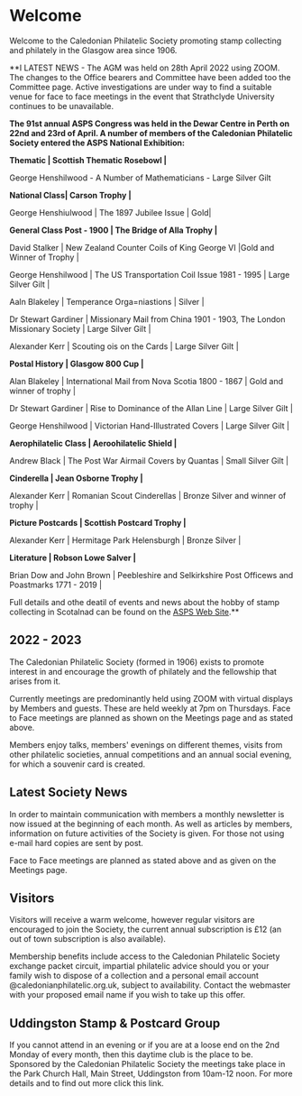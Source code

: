 # Welcome

Welcome to the Caledonian Philatelic Society promoting stamp collecting and philately in the Glasgow area since 1906.

**I LATEST NEWS - The AGM was held on 28th April 2022 using ZOOM. The changes to the Office bearers and Committee have been added too the Committee page.  Active investigations are under way to find a suitable venue for face to face meetings in the event that Strathclyde University continues to be unavailable.

**The 91st annual ASPS Congress was held in the Dewar Centre in Perth on 22nd and 23rd of April. A number of members of the Caledonian Philatelic Society entered the ASPS National Exhibition:**

**Thematic | Scottish Thematic Rosebowl |**
 
George Henshilwood - A Number of Mathematicians - Large Silver Gilt

**National Class| Carson Trophy |**

George Henshiulwood | The 1897 Jubilee Issue | Gold|

**General Class Post - 1900 | The Bridge of Alla Trophy |**

David Stalker | New Zealand Counter Coils of King George VI |Gold and Winner of Trophy |

George Henshilwood | The US Transportation Coil Issue 1981 - 1995 | Large Silver Gilt |

Aaln Blakeley | Temperance Orga=niastions | Silver |

Dr Stewart Gardiner | Missionary Mail from China 1901 - 1903, The London Missionary Society | Large Silver Gilt |

Alexander Kerr | Scouting ois on the Cards | Large Silver Gilt |

**Postal History | Glasgow 800 Cup |**

Alan Blakeley | International Mail from Nova Scotia 1800 - 1867 | Gold and winner of trophy |

Dr Stewart Gardiner | Rise to Dominance of the Allan Line | Large Silver Gilt |

George Henshilwood | Victorian Hand-Illustrated Covers | Large Silver Gilt |

**Aerophilatelic Class | Aeroohilatelic Shield |**

Andrew Black | The Post War Airmail Covers by Quantas | Small Silver Gilt |

**Cinderella | Jean Osborne Trophy |**

Alexander Kerr | Romanian Scout Cinderellas | Bronze Silver and winner of trophy |

**Picture Postcards | Scottish Postcard Trophy |**

Alexander Kerr | Hermitage Park Helensburgh | Bronze Silver |

**Literature | Robson Lowe Salver |**

Brian Dow and John Brown | Peebleshire and Selkirkshire Post Officews and Poastmarks 1771 - 2019 |

Full details and othe deatil of events and news about the hobby of stamp collecting in Scotalnad can be found on the [ASPS Web Site](https://www.scottishphilately.co.uk).**

## 2022 - 2023

The Caledonian Philatelic Society (formed in 1906) exists to promote interest in and encourage the growth of philately and the fellowship that arises from it.

Currently meetings are predominantly held using ZOOM with virtual displays by Members and guests. These are held weekly at 7pm on Thursdays.  Face to Face meetings are planned as shown on the Meetings page and as stated above. 

Members enjoy talks, members' evenings on different themes, visits from other philatelic societies, annual competitions and an annual social evening, for which a souvenir card is created.

## Latest Society News

In order to maintain communication with members a monthly newsletter is now issued at the beginning of each month. As well as articles by members, information on future activities of the Society is given. For those not using e-mail hard copies are sent by post.

Face to Face meetings are planned as stated above and as given on the Meetings page.

## Visitors

Visitors will receive a warm welcome, however regular visitors are encouraged to join the Society, the current annual subscription is &pound;12 (an out of town subscription is also available).

Membership benefits include access to the Caledonian Philatelic Society exchange packet circuit, impartial philatelic advice should you or your family wish to dispose of a collection and a personal email account @caledonianphilatelic.org.uk, subject to availability. Contact the webmaster with your proposed email name if you wish to take up this offer.

## Uddingston Stamp & Postcard Group

If you cannot attend in an evening or if you are at a loose end on the 2nd Monday of every month, then this daytime club is the place to be. Sponsored by the Caledonian Philatelic Society the meetings take place in the Park Church Hall, Main Street, Uddingston from 10am-12 noon. For more details and to find out more click this link.
